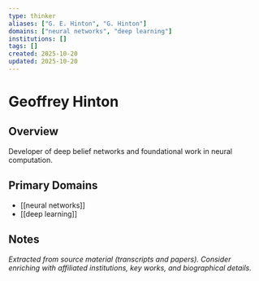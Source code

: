 ```yaml
---
type: thinker
aliases: ["G. E. Hinton", "G. Hinton"]
domains: ["neural networks", "deep learning"]
institutions: []
tags: []
created: 2025-10-20
updated: 2025-10-20
---
```


# Geoffrey Hinton

## Overview

Developer of deep belief networks and foundational work in neural computation.

## Primary Domains

- [[neural networks]]
- [[deep learning]]

## Notes

*Extracted from source material (transcripts and papers). Consider enriching with affiliated institutions, key works, and biographical details.*
